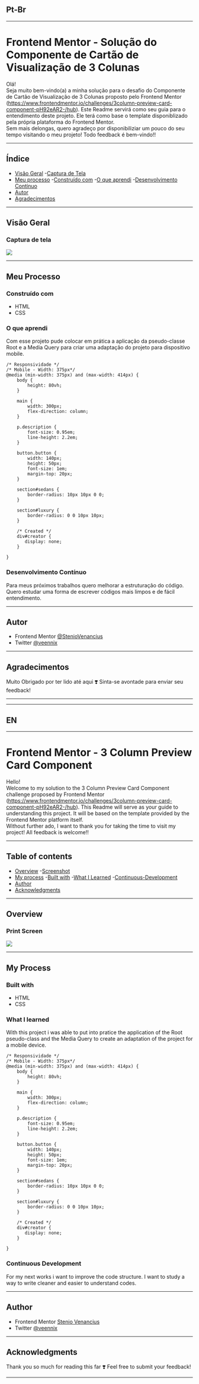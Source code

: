 ## Pt-Br
------------------------------------------------------------------------------------------------------------------------------------------------ 
# Frontend Mentor - Solução do Componente de Cartão de Visualização de 3 Colunas
Olá! <br>
Seja muito bem-vindo(a) a minha solução para o desafio do Componente de Cartão de Visualização de 3 Colunas proposto pelo Frontend Mentor (https://www.frontendmentor.io/challenges/3column-preview-card-component-pH92eAR2-/hub). Este Readme servirá como seu guia para o entendimento deste projeto. Ele terá como base o template disponiblizado pela própria plataforma do Frontend Mentor.
<br>
Sem mais delongas, quero agradeço por disponibiliziar um pouco do seu tempo visitando o meu projeto!
Todo feedback é bem-vindo!!

------------------------------------------------------------------------------------------------------------------------------------------------

## Índice

- [Visão Geral](#visão-geral)
    -[Captura de Tela](#captura-de-tela)
- [Meu processo](#meu-processo)
    -[Construído com](#construído-com)
    -[O que aprendi](#o-que-aprendi)
    -[Desenvolvimento Contínuo](#desenvolvimento-contínuo)
- [Autor](#autor)
- [Agradecimentos](#agradecimentos)

------------------------------------------------------------------------------------------------------------------------------------------------

## Visão Geral
### Captura de tela
![](./design/Solu%C3%A7%C3%A3o.png)

------------------------------------------------------------------------------------------------------------------------------------------------

## Meu Processo 
### Construído com 
- HTML 
- CSS

### O que aprendi 
Com esse projeto pude colocar em prática a aplicação da pseudo-classe Root e a Media Query para criar uma adaptação do projeto para dispositivo mobile.

``` Media Query 
/* Responsividade */
/* Mobile - Width: 375px*/
@media (min-width: 375px) and (max-width: 414px) {
    body {
        height: 80vh;
    }

    main {
        width: 300px;
        flex-direction: column;
    }

    p.description {
        font-size: 0.95em;
        line-height: 2.2em;
    }

    button.button {
        width: 140px;
        height: 50px;
        font-size: 1em;
        margin-top: 20px;
    }

    section#sedans {
        border-radius: 10px 10px 0 0;
    }

    section#luxury {
        border-radius: 0 0 10px 10px;
    }

    /* Created */
    div#creator {
       display: none;
    }

}
```

### Desenvolvimento Contínuo
Para meus próximos trabalhos quero melhorar a estruturação do código. Quero estudar uma forma de escrever códigos mais limpos e de fácil entendimento. 

------------------------------------------------------------------------------------------------------------------------------------------------

## Autor 
- Frontend Mentor [@StenioVenancius](frontendmentor.io/profile/StenioVenancius)
- Twitter [@veennix](https://twitter.com/veennix)

------------------------------------------------------------------------------------------------------------------------------------------------

## Agradecimentos 
Muito Obrigado por ter lido até aqui ❣️
Sinta-se avontade para enviar seu feedback!

------------------------------------------------------------------------------------------------------------------------------------------------
------------------------------------------------------------------------------------------------------------------------------------------------
## EN
------------------------------------------------------------------------------------------------------------------------------------------------
# Frontend Mentor - 3 Column Preview Card Component
Hello! <br>
Welcome to my solution to the 3 Column Preview Card Component challenge proposed by Frontend Mentor (https://www.frontendmentor.io/challenges/3column-preview-card-component-pH92eAR2-/hub). This Readme will serve as your guide to understanding this project. It will be based on the template provided by the Frontend Mentor platform itself.
<br>
Without further ado, I want to thank you for taking the time to visit my project!
All feedback is welcome!!

------------------------------------------------------------------------------------------------------------------------------------------------

## Table of contents
- [Overview](#Overview)
    -[Screenshot](#screenshot)
- [My process](#my-process)
    -[Built with](#built-with)
    -[What I Learned](#What-I-Learned)
    -[Continuous-Development](#Continuous-Development)
- [Author](#author)
- [Acknowledgments](#acknowledgments)

------------------------------------------------------------------------------------------------------------------------------------------------

## Overview
### Print Screen
![](./design/Solu%C3%A7%C3%A3o.png)

------------------------------------------------------------------------------------------------------------------------------------------------

## My Process
### Built with
- HTML
- CSS

### What I learned
With this project i was able to put into pratice the application of the Root pseudo-class and the Media Query to create an adaptation of the project for a mobile device.

``` Media Query 
/* Responsividade */
/* Mobile - Width: 375px*/
@media (min-width: 375px) and (max-width: 414px) {
    body {
        height: 80vh;
    }

    main {
        width: 300px;
        flex-direction: column;
    }

    p.description {
        font-size: 0.95em;
        line-height: 2.2em;
    }

    button.button {
        width: 140px;
        height: 50px;
        font-size: 1em;
        margin-top: 20px;
    }

    section#sedans {
        border-radius: 10px 10px 0 0;
    }

    section#luxury {
        border-radius: 0 0 10px 10px;
    }

    /* Created */
    div#creator {
       display: none;
    }

}
```

### Continuous Development
For my next works i want to improve the code structure. I want to study a way to write cleaner and easier to understand codes.

------------------------------------------------------------------------------------------------------------------------------------------------

## Author
- Frontend Mentor [Stenio Venancius](frontendmentor.io/profile/StenioVenancius)
- Twitter [@veennix](https://twitter.com/veennix)

------------------------------------------------------------------------------------------------------------------------------------------------

## Acknowledgments
Thank you so much for reading this far ❣️
Feel free to submit your feedback!

------------------------------------------------------------------------------------------------------------------------------------------------